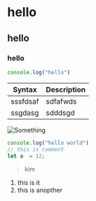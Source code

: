 # hello
## hello
### hello


```js
console.log("hello")
```

| Syntax | Description |
|--------|-------------|
|sssfdsaf|sdfafwds|
|ssgdasg|sdddsgd|






![Something](https://platinumlist.net/guide/wp-content/uploads/2023/03/IMG-worlds-of-adventure.webp)

```js {2,3}
console.log("hello world")
// this is comment
let a  = 12;
```

> kim

1. this is it
2. this is anopther